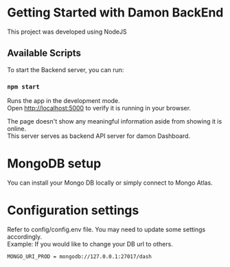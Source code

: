# Getting Started with Damon BackEnd

This project was developed using NodeJS

## Available Scripts

To start the Backend server, you can run:

### `npm start`

Runs the app in the development mode.\
Open [http://localhost:5000](http://localhost:5000) to verify it is running in your browser.

The page doesn't show any meaningful information aside from showing it is online.\
This server serves as backend API server for damon Dashboard.

# MongoDB setup

You can install your Mongo DB locally or simply connect to Mongo Atlas.

# Configuration settings

Refer to config/config.env file. You may need to update some settings accordingly.\
Example: If you would like to change your DB url to others.

```
MONGO_URI_PROD = mongodb://127.0.0.1:27017/dash
```

